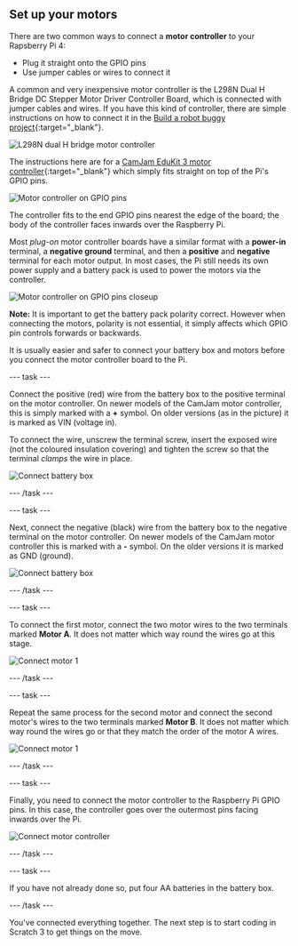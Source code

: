 ## Set up your motors

There are two common ways to connect a **motor controller** to your Rapsberry Pi 4:
+ Plug it straight onto the GPIO pins
+ Use jumper cables or wires to connect it

A common and very inexpensive motor controller is the L298N Dual H Bridge DC Stepper Motor Driver Controller Board, which is connected with jumper cables and wires. If you have this kind of controller, there are simple instructions on how to connect it in the [Build a robot buggy project](https://projects.raspberrypi.org/en/projects/build-a-buggy/2){:target="_blank"}.

![L298N dual H bridge motor controller](images/setup_L298N.png)

The instructions here are for a [CamJam EduKit 3 motor controller](https://thepihut.com/products/camjam-edukit-motor-controller){:target="_blank"} which simply fits straight on top of the Pi's GPIO pins.

![Motor controller on GPIO pins](images/setup_mcOnGPIO.png)

The controller fits to the end GPIO pins nearest the edge of the board; the body of the controller faces inwards over the Raspberry Pi.

Most _plug-on_ motor controller boards have a similar format with a **power-in** terminal, a **negative ground** terminal, and then a **positive** and **negative** terminal for each motor output. In most cases, the Pi still needs its own power supply and a battery pack is used to power the motors via the controller.

![Motor controller on GPIO pins closeup](images/setup_mcOnGPIOcloseup.png)

**Note:** It is important to get the battery pack polarity correct. However when connecting the motors, polarity is not essential, it simply affects which GPIO pin controls forwards or backwards.

It is usually easier and safer to connect your battery box and motors before you connect the motor controller board to the Pi.

--- task ---

Connect the positive (red) wire from the battery box to the positive terminal on the motor controller. On newer models of the CamJam motor controller, this is simply marked with a **+** symbol. On older versions (as in the picture) it is marked as VIN (voltage in).

To connect the wire, unscrew the terminal screw, insert the exposed wire (not the coloured insulation covering) and tighten the screw so that the terminal _clamps_ the wire in place.

![Connect battery box](images/setup_battBoxPos.png)

--- /task ---

--- task ---

Next, connect the negative (black) wire from the battery box to the negative terminal on the motor controller. On newer models of the CamJam motor controller this is marked with a **-** symbol. On the older versions it is marked as GND (ground).

![Connect battery box](images/setup_battBoxNeg.png)

--- /task ---

--- task ---

To connect the first motor, connect the two motor wires to the two terminals marked **Motor A**. It does not matter which way round the wires go at this stage.

![Connect motor 1](images/setup_motor1.png)

--- /task ---

--- task ---

Repeat the same process for the second motor and connect the second motor's wires to the two terminals marked **Motor B**. It does not matter which way round the wires go or that they match the order of the motor A wires.

![Connect motor 1](images/setup_motor2.png)

--- /task ---

--- task ---

Finally, you need to connect the motor controller to the Raspberry Pi GPIO pins. In this case, the controller goes over the outermost pins facing inwards over the Pi.

![Connect motor controller](images/setup_mcOn.png)

--- /task ---

--- task ---

If you have not already done so, put four AA batteries in the battery box.

--- /task ---

You've connected everything together. The next step is to start coding in Scratch 3 to get things on the move.
